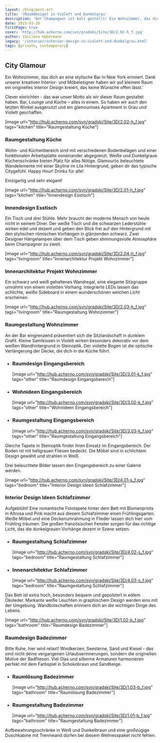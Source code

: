 ```yaml
---
layout: /blog/post.ect
title: '(Raumdesign) in Violett und Dunkelgrau'
description: 'Der Champagner ist kalt gestellt! Ein Wohnzimmer, das dich an eine stylische Bar in New York erinnert. Dank unserer kreativen Interior- und Möbelesigner haben wir auf kleinem Raum ein originelles Interior Design kreiert, das keine Wünsche offen lässt.'
date: 2015-03-30
firstPage: true
cover: 'http://hub.acherno.com/svn/gradski/Site/3D/2.02-h_f.jpg'
author: Vasilena Habermann
legacy: '/interior/interior-design-in-violett-und-dunkelgrau.html'
tags: [private, contemporary]
---
```

## **City Glamour** 
Ein Wohnzimmer, das dich an eine stylische Bar in New York erinnert. Dank unserer kreativen Interior- und Möbelesigner haben wir auf kleinem Raum ein originelles Interior Design kreiert, das keine Wünsche offen lässt.'

Clever einrichten - das war unser Motto als wir dieser Raum gestaltet haben. Bar, Lounge und Küche – alles in einem. So haben wir auch den letzten Winkel ausgenutzt und ein glamouröses Apartment in Grau und Violett geschaffen.

[image url="http://hub.acherno.com/svn/gradski/Site/3D/2.02-h_f.jpg" tags="kitchen" title="Raumgestaltung Küche"]
### Raumgestaltung **Küche**

Wohn- und Küchenbereich sind mit verschiedenen Bodenbelägen und einer funktionalen Arbeitsplatte voneinander abgegrenzt. Weiße und Dunkelgraue Küchenschränke bieten Platz für alles Nötige. Glamourös beleuchtete Wandelemente mit einer Skyline im Lila Hintergrund, geben dir das typische Citygefühl.  Happy Hour! Drinks für alle!

Einzigartig und sehr elegant! 

[image url="http://hub.acherno.com/svn/gradski/Site/3D/2.01-h_f.jpg" tags="kitchen" title="Innendesign Esstisch"]
### Innendesign **Esstisch**

Ein Tisch und drei Stühle. Mehr braucht der moderne Mensch von heute nicht in seinem Diner. Der weiße Tisch und die schwarzen Lederstühle wirken edel und dezent und geben den Blick frei auf  den Hintergrund mit den stylischen römischen Vorhängen in glänzenden schwarz. Zwei Designer Hängelampen über dem Tisch geben stimmungsvolle Atmosphäre beim Champagner zu zweit.

[image url="http://hub.acherno.com/svn/gradski/Site/3D/2.04-h_f.jpg" tags="livingroom" title="Innenarchitektur Projekt Wohnzimmer"]
### Innenarchitektur Projekt **Wohnzimmer**

Ein schwarz und weiß gehaltenes Wandregal, eine elegante Sitzgruppe umrahmt von einem violetten Vorhang. Integrierte LEDs  lassen das schlichte, weiße Sideboard in einem wunderschönen weichen Licht erscheinen.

[image url="http://hub.acherno.com/svn/gradski/Site/3D/2.03-h_f.jpg" tags="livingroom" title="Raumgestaltung Wohnzimmer"]
### Raumgestaltung **Wohnzimmer**
   
An der Bar eingrenzend präsentiert sich die Sitzlandschaft in dunklem Grafit. Kleine Samtkissen in Violett wirken besonders dekorativ vor dem weißen Wandhintergrund in Steinoptik. Der violette Bogen ist die optische Verlängerung der Decke, die dich in die Küche führt.

-   ### Raumdesign **Eingangsbereich**
    [image url="http://hub.acherno.com/svn/gradski/Site/3D/3.01-k_f.jpg" tags="other" title="Raumdesign Eingangsbereich"]
-   ### Wohnideen **Eingangsbereich**
    [image url="http://hub.acherno.com/svn/gradski/Site/3D/3.02-k_f.jpg" tags="other" title="Wohnideen Eingangsbereich"]
-   ### Raumgestaltung **Eingangsbereich**
    [image url="http://hub.acherno.com/svn/gradski/Site/3D/3.03-k_f.jpg" tags="other" title="Raumgestaltung Eingangsbereich"]

Gleiche Tapete in Steinoptik findet ihren Einsatz im Eingangsbereich. Der Boden ist mit hellgrauen Fliesen bedeckt. Die Möbel sind in schlichtem Design gewählt und strahlen in Weiß.

Drei beleuchtete Bilder lassen den Eingangsbereich zu einer Galerie werden. 

[image url="http://hub.acherno.com/svn/gradski/Site/3D/4.01-s_f.jpg" tags="bedroom" title="Interior Design Ideen Schlafzimmer"]
### Interior Design Ideen **Schlafzimmer**

Aufgeblüht! Eine romantische Fototapete hinter dem Bett mit Blumenprints in Altrosa und Pink macht aus diesem Schlafzimmer einen Frühlingsgarten.
Weiße Möbel und eine Deckenumrahmung in Flieder lassen dich hier vom Frühling träumen. Die großen französischen Fenster sorgen für das richtige Licht, das die dunkelgrauen Vorhänge dezent in Szene setzen.

-   ### Raumgestaltung **Schlafzimmer**
    [image url="http://hub.acherno.com/svn/gradski/Site/3D/4.02-s_f.jpg" tags="bedroom" title="Raumgestaltung Schlafzimmer"]
-   ### Innenarchitektur **Schlafzimmer**
    [image url="http://hub.acherno.com/svn/gradski/Site/3D/4.03-s_f.jpg" tags="bedroom" title="Raumgestaltung Schlafzimmer"]

Das Bett ist extra hoch, besonders bequem und gepolstert in edlem Ökoleder. Markante weiße Leuchten in graphischem Design werden eins mit der Umgebung.
Wandbotschaften erinnern dich an die wichtigen Dinge des Lebens.

[image url="http://hub.acherno.com/svn/gradski/Site/3D/1.02-b_f.jpg" tags="bathroom" title="Raumdesign Badezimmer"]
### Raumdesign **Badezimmer**

Bitte Ruhe, hier wird relaxt! Windkerzen, Seesterne, Sand und Kiesel - das sind nicht deine vergangenen Urlaubserinnerungen, sondern die originellen Motive der Badfliesen.  Viel Glas und silberne Armaturen harmonieren perfekt mit dem Farbspiel in Schokobraun und Sandbeige.

-   ### Raumlösung **Badezimmer**
    [image url="http://hub.acherno.com/svn/gradski/Site/3D/1.03-b_f.jpg" tags="bathroom" title="Raumlösung Badezimmer"]
-   ### Raumgestaltung **Badezimmer**
    [image url="http://hub.acherno.com/svn/gradski/Site/3D/1.01-b_f.jpg" tags="bathroom" title="Raumgestaltung Badezimmer"]

Aufbewahrungsschränke in Weiß und Dunkelbraun und eine großzügige Duschkabine mit Trennwand dürfen bei diesem Wellnesspaket nicht fehlen.
